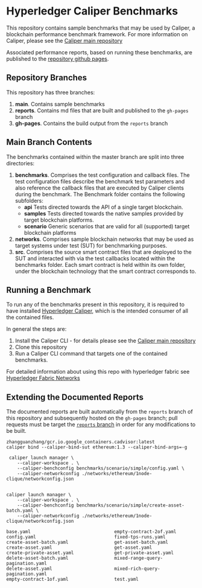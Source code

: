 # Hyperledger Caliper Benchmarks

This repository contains sample benchmarks that may be used by Caliper, a blockchain performance benchmark framework. For more information on Caliper, please see the [Caliper main repository](https://github.com/hyperledger/caliper/)

Associated performance reports, based on running these benchmarks, are published to the [repository github pages](https://hyperledger.github.io/caliper-benchmarks/).

## Repository Branches

This repository has three branches:

1. **main**. Contains sample benchmarks
2. **reports**. Contains md files that are built and published to the `gh-pages` branch
3. **gh-pages**. Contains the build output from the `reports` branch 

## Main Branch Contents

The benchmarks contained within the master branch are split into three directories:

1. **benchmarks**. Comprises the test configuration and callback files. The test configuration files describe the benchmark test parameters and also reference the callback files that are executed by Caliper clients during the benchmark. The Benchmark folder contains the following subfolders:
    - **api** Tests directed towards the API of a single target blockchain.
	- **samples** Tests directed towards the native samples provided by target blockchain platforms.
	- **scenario** Generic scenarios that are valid for all (supported) target blockchain platforms
2. **networks**. Comprises sample blockchain networks that may be used as target systems under test (SUT) for benchmarking purposes.
3. **src**. Comprises the source smart contract files that are deployed to the SUT and interacted with via the test callbacks located within the benchmarks folder. Each smart contract is held within its own folder, under the blockchain technology that the smart contract corresponds to.

## Running a Benchmark

To run any of the benchmarks present in this repository, it is required to have installed [Hyperledger Caliper]((https://github.com/hyperledger/caliper/)), which is the intended consumer of all the contained files.

In general the steps are:

1. Install the Caliper CLI - for details please see the [Caliper main repository](https://github.com/hyperledger/caliper/)
2. Clone this repository
3. Run a Caliper CLI command that targets one of the contained benchmarks.

For detailed information about using this repo with hyperledger fabric see [Hyperledger Fabric Networks](./networks/fabric/README.md)

## Extending the Documented Reports

The documented reports are built automatically from the `reports` branch of this repository and subsequently hosted on the `gh-pages` branch; pull requests must be target the [`reports` branch](https://github.com/hyperledger/caliper-benchmarks/tree/reports) in order for any modifications to be built.



```
zhangguanzhang/gcr.io.google_containers.cadvisor:latest
caliper bind --caliper-bind-sut ethereum:1.3 --caliper-bind-args=-g

 caliper launch manager \
    --caliper-workspace . \
    --caliper-benchconfig benchmarks/scenario/simple/config.yaml \
    --caliper-networkconfig ./networks/ethereum/1node-clique/networkconfig.json


caliper launch manager \
    --caliper-workspace . \
    --caliper-benchconfig benchmarks/scenario/simple/create-asset-batch.yaml \
    --caliper-networkconfig ./networks/ethereum/1node-clique/networkconfig.json

base.yaml                               empty-contract-2of.yaml
config.yaml                             fixed-tps-runs.yaml
create-asset-batch.yaml                 get-asset-batch.yaml
create-asset.yaml                       get-asset.yaml
create-private-asset.yaml               get-private-asset.yaml
delete-asset-batch.yaml                 mixed-range-query-pagination.yaml
delete-asset.yaml                       mixed-rich-query-pagination.yaml
empty-contract-1of.yaml                 test.yaml


```